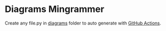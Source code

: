 # Diagrams Mingrammer

Create any file.py in [diagrams](./diagrams/) folder to auto generate with [GitHub Actions](/actions).
